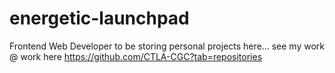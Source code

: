 # energetic-launchpad
Frontend Web Developer to be storing personal projects here... see my work @ work here https://github.com/CTLA-CGC?tab=repositories
